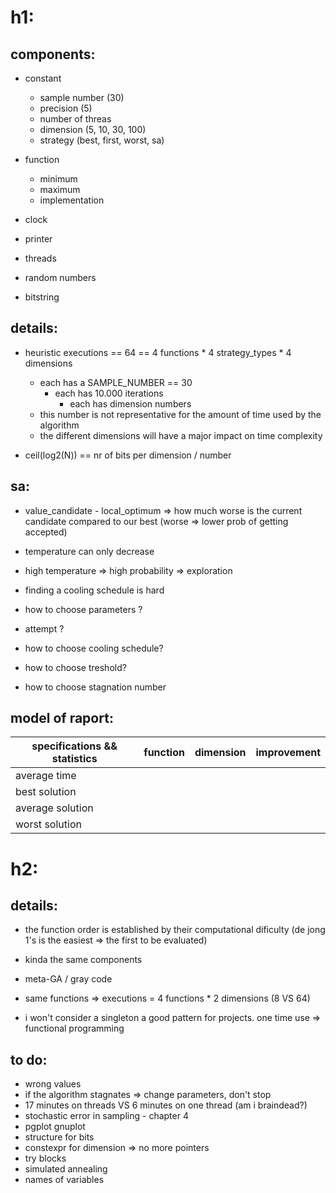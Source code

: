 # h1:
## components:

- constant
	- sample number (30)
	- precision (5)
	- number of threas
	- dimension (5, 10, 30, 100)
	- strategy (best, first, worst, sa)			

- function
	- minimum
	- maximum
	- implementation

- clock
- printer
- threads
- random numbers
- bitstring

## details:

- heuristic executions == 64 == 4 functions * 4 strategy_types * 4 dimensions
	- each has a SAMPLE_NUMBER == 30
		- each has 10.000 iterations
			- each has dimension numbers
	- this number is not representative for the amount of time used by the algorithm
	- the different dimensions will have a major impact on time complexity

- ceil(log2(N)) == nr of bits per dimension / number

## sa:

- value_candidate - local_optimum => how much worse is the current candidate compared to our best (worse => lower prob of getting accepted)
- temperature can only decrease
- high temperature => high probability => exploration 

- finding a cooling schedule is hard
- how to choose parameters ?
- attempt ?

- how to choose cooling schedule?
- how to choose treshold?
- how to choose stagnation number	

## model of raport:

|specifications && statistics|function|dimension|improvement|
|----------------------------|--------|---------|-----------|
|average time 		     |        |		|	    |
|best solution		     |	      |		|	    |
|average solution	     |	      |		|	    |
|worst solution		     |	      |		|	    |

# h2:


## details:

- the function order is established by their computational dificulty (de jong 1's is the easiest => the first to be evaluated)
- kinda the same components
- meta-GA / gray code
- same functions => executions = 4 functions * 2 dimensions (8 VS 64)

- i won't consider a singleton a good pattern for projects. one time use => functional programming

## to do:

- wrong values
- if the algorithm stagnates => change parameters, don't stop
- 17 minutes on threads VS 6 minutes on one thread (am i braindead?)
- stochastic error in sampling - chapter 4
- pgplot gnuplot
- structure for bits
- constexpr for dimension => no more pointers
- try blocks
- simulated annealing
- names of variables